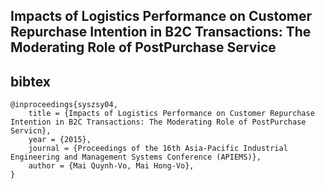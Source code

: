 ## Impacts of Logistics Performance on Customer Repurchase Intention in B2C Transactions: The Moderating Role of PostPurchase Service

## bibtex
```
@inproceedings{syszsy04,
	title = {Impacts of Logistics Performance on Customer Repurchase Intention in B2C Transactions: The Moderating Role of PostPurchase Servicn},
	year = {2015},
	journal = {Proceedings of the 16th Asia-Pacific Industrial Engineering and Management Systems Conference (APIEMS)},
	author = {Mai Quynh-Vo, Mai Hong-Vo},
}
```

